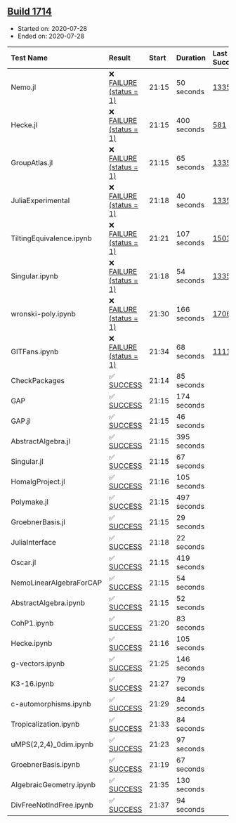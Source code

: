 ## [Build 1714](https://oscarci.mathematik.uni-kl.de/job/oscar-julia-1.4/1714/)

* Started on: 2020-07-28
* Ended on: 2020-07-28

| Test Name    | Result | Start | Duration | Last Success | First Failure |
|:-------------|:-------|:------|:---------|:-------------|:--------------|
| Nemo.jl | ❌ [FAILURE (status = 1)](https://oscarci.mathematik.uni-kl.de/job/oscar-julia-1.4/1714/artifact/logs/build-1714/Nemo.jl.log) | 21:15 | 50 seconds | [1335](https://oscarci.mathematik.uni-kl.de/job/oscar-julia-1.4/1335/) | [1336](https://oscarci.mathematik.uni-kl.de/job/oscar-julia-1.4/1336/) |
| Hecke.jl | ❌ [FAILURE (status = 1)](https://oscarci.mathematik.uni-kl.de/job/oscar-julia-1.4/1714/artifact/logs/build-1714/Hecke.jl.log) | 21:15 | 400 seconds | [581](https://oscarci.mathematik.uni-kl.de/job/oscar-julia-1.4/581/) | [582](https://oscarci.mathematik.uni-kl.de/job/oscar-julia-1.4/582/) |
| GroupAtlas.jl | ❌ [FAILURE (status = 1)](https://oscarci.mathematik.uni-kl.de/job/oscar-julia-1.4/1714/artifact/logs/build-1714/GroupAtlas.jl.log) | 21:15 | 65 seconds | [1335](https://oscarci.mathematik.uni-kl.de/job/oscar-julia-1.4/1335/) | [1336](https://oscarci.mathematik.uni-kl.de/job/oscar-julia-1.4/1336/) |
| JuliaExperimental | ❌ [FAILURE (status = 1)](https://oscarci.mathematik.uni-kl.de/job/oscar-julia-1.4/1714/artifact/logs/build-1714/JuliaExperimental.log) | 21:18 | 40 seconds | [1335](https://oscarci.mathematik.uni-kl.de/job/oscar-julia-1.4/1335/) | [1336](https://oscarci.mathematik.uni-kl.de/job/oscar-julia-1.4/1336/) |
| TiltingEquivalence.ipynb | ❌ [FAILURE (status = 1)](https://oscarci.mathematik.uni-kl.de/job/oscar-julia-1.4/1714/artifact/logs/build-1714/TiltingEquivalence.ipynb.log) | 21:21 | 107 seconds | [1503](https://oscarci.mathematik.uni-kl.de/job/oscar-julia-1.4/1503/) | [1504](https://oscarci.mathematik.uni-kl.de/job/oscar-julia-1.4/1504/) |
| Singular.ipynb | ❌ [FAILURE (status = 1)](https://oscarci.mathematik.uni-kl.de/job/oscar-julia-1.4/1714/artifact/logs/build-1714/Singular.ipynb.log) | 21:18 | 54 seconds | [1335](https://oscarci.mathematik.uni-kl.de/job/oscar-julia-1.4/1335/) | [1336](https://oscarci.mathematik.uni-kl.de/job/oscar-julia-1.4/1336/) |
| wronski-poly.ipynb | ❌ [FAILURE (status = 1)](https://oscarci.mathematik.uni-kl.de/job/oscar-julia-1.4/1714/artifact/logs/build-1714/wronski-poly.ipynb.log) | 21:30 | 166 seconds | [1706](https://oscarci.mathematik.uni-kl.de/job/oscar-julia-1.4/1706/) | [1707](https://oscarci.mathematik.uni-kl.de/job/oscar-julia-1.4/1707/) |
| GITFans.ipynb | ❌ [FAILURE (status = 1)](https://oscarci.mathematik.uni-kl.de/job/oscar-julia-1.4/1714/artifact/logs/build-1714/GITFans.ipynb.log) | 21:34 | 68 seconds | [1111](https://oscarci.mathematik.uni-kl.de/job/oscar-julia-1.4/1111/) | [1112](https://oscarci.mathematik.uni-kl.de/job/oscar-julia-1.4/1112/) |
| CheckPackages | ✅ [SUCCESS](https://oscarci.mathematik.uni-kl.de/job/oscar-julia-1.4/1714/artifact/logs/build-1714/CheckPackages.log) | 21:14 | 85 seconds |  |  |
| GAP | ✅ [SUCCESS](https://oscarci.mathematik.uni-kl.de/job/oscar-julia-1.4/1714/artifact/logs/build-1714/GAP.log) | 21:15 | 174 seconds |  |  |
| GAP.jl | ✅ [SUCCESS](https://oscarci.mathematik.uni-kl.de/job/oscar-julia-1.4/1714/artifact/logs/build-1714/GAP.jl.log) | 21:15 | 46 seconds |  |  |
| AbstractAlgebra.jl | ✅ [SUCCESS](https://oscarci.mathematik.uni-kl.de/job/oscar-julia-1.4/1714/artifact/logs/build-1714/AbstractAlgebra.jl.log) | 21:15 | 395 seconds |  |  |
| Singular.jl | ✅ [SUCCESS](https://oscarci.mathematik.uni-kl.de/job/oscar-julia-1.4/1714/artifact/logs/build-1714/Singular.jl.log) | 21:15 | 67 seconds |  |  |
| HomalgProject.jl | ✅ [SUCCESS](https://oscarci.mathematik.uni-kl.de/job/oscar-julia-1.4/1714/artifact/logs/build-1714/HomalgProject.jl.log) | 21:16 | 105 seconds |  |  |
| Polymake.jl | ✅ [SUCCESS](https://oscarci.mathematik.uni-kl.de/job/oscar-julia-1.4/1714/artifact/logs/build-1714/Polymake.jl.log) | 21:15 | 497 seconds |  |  |
| GroebnerBasis.jl | ✅ [SUCCESS](https://oscarci.mathematik.uni-kl.de/job/oscar-julia-1.4/1714/artifact/logs/build-1714/GroebnerBasis.jl.log) | 21:15 | 29 seconds |  |  |
| JuliaInterface | ✅ [SUCCESS](https://oscarci.mathematik.uni-kl.de/job/oscar-julia-1.4/1714/artifact/logs/build-1714/JuliaInterface.log) | 21:18 | 22 seconds |  |  |
| Oscar.jl | ✅ [SUCCESS](https://oscarci.mathematik.uni-kl.de/job/oscar-julia-1.4/1714/artifact/logs/build-1714/Oscar.jl.log) | 21:15 | 419 seconds |  |  |
| NemoLinearAlgebraForCAP | ✅ [SUCCESS](https://oscarci.mathematik.uni-kl.de/job/oscar-julia-1.4/1714/artifact/logs/build-1714/NemoLinearAlgebraForCAP.log) | 21:15 | 54 seconds |  |  |
| AbstractAlgebra.ipynb | ✅ [SUCCESS](https://oscarci.mathematik.uni-kl.de/job/oscar-julia-1.4/1714/artifact/logs/build-1714/AbstractAlgebra.ipynb.log) | 21:15 | 52 seconds |  |  |
| CohP1.ipynb | ✅ [SUCCESS](https://oscarci.mathematik.uni-kl.de/job/oscar-julia-1.4/1714/artifact/logs/build-1714/CohP1.ipynb.log) | 21:20 | 83 seconds |  |  |
| Hecke.ipynb | ✅ [SUCCESS](https://oscarci.mathematik.uni-kl.de/job/oscar-julia-1.4/1714/artifact/logs/build-1714/Hecke.ipynb.log) | 21:16 | 105 seconds |  |  |
| g-vectors.ipynb | ✅ [SUCCESS](https://oscarci.mathematik.uni-kl.de/job/oscar-julia-1.4/1714/artifact/logs/build-1714/g-vectors.ipynb.log) | 21:25 | 146 seconds |  |  |
| K3-16.ipynb | ✅ [SUCCESS](https://oscarci.mathematik.uni-kl.de/job/oscar-julia-1.4/1714/artifact/logs/build-1714/K3-16.ipynb.log) | 21:27 | 79 seconds |  |  |
| c-automorphisms.ipynb | ✅ [SUCCESS](https://oscarci.mathematik.uni-kl.de/job/oscar-julia-1.4/1714/artifact/logs/build-1714/c-automorphisms.ipynb.log) | 21:29 | 84 seconds |  |  |
| Tropicalization.ipynb | ✅ [SUCCESS](https://oscarci.mathematik.uni-kl.de/job/oscar-julia-1.4/1714/artifact/logs/build-1714/Tropicalization.ipynb.log) | 21:33 | 84 seconds |  |  |
| uMPS(2,2,4)_0dim.ipynb | ✅ [SUCCESS](https://oscarci.mathematik.uni-kl.de/job/oscar-julia-1.4/1714/artifact/logs/build-1714/uMPS-2-2-4-_0dim.ipynb.log) | 21:23 | 97 seconds |  |  |
| GroebnerBasis.ipynb | ✅ [SUCCESS](https://oscarci.mathematik.uni-kl.de/job/oscar-julia-1.4/1714/artifact/logs/build-1714/GroebnerBasis.ipynb.log) | 21:19 | 67 seconds |  |  |
| AlgebraicGeometry.ipynb | ✅ [SUCCESS](https://oscarci.mathematik.uni-kl.de/job/oscar-julia-1.4/1714/artifact/logs/build-1714/AlgebraicGeometry.ipynb.log) | 21:35 | 130 seconds |  |  |
| DivFreeNotIndFree.ipynb | ✅ [SUCCESS](https://oscarci.mathematik.uni-kl.de/job/oscar-julia-1.4/1714/artifact/logs/build-1714/DivFreeNotIndFree.ipynb.log) | 21:37 | 94 seconds |  |  |
